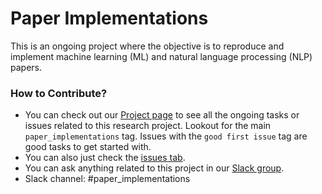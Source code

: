 # Paper Implementations
This is an ongoing project where the objective is to reproduce and implement machine learning (ML) and natural language processing (NLP) papers. 

### How to Contribute?
- You can check out our [Project page](https://github.com/orgs/dair-ai/projects/8) to see all the ongoing tasks or issues related to this research project. Lookout for the main `paper_implementations` tag. Issues with the `good first issue` tag are good tasks to get started with.
- You can also just check the [issues tab](https://github.com/dair-ai/paper_implementations/issues).
- You can ask anything related to this project in our [Slack group](https://join.slack.com/t/dairai/shared_invite/zt-dv2dwzj7-F9HT047jIGkunNKv88lQ~g). 
- Slack channel: #paper_implementations
